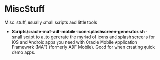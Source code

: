 MiscStuff
=========

Misc. stuff, usually small scripts and little tools

 - **Scripts/oracle-maf-adf-mobile-icon-splashscreen-generator.sh** - small script to auto generate the myriad of icons and splash screens for iOS and Android apps you need with Oracle Mobile Application Framework (MAF) (formerly ADF Mobile). Good for when creating quick demo apps.
